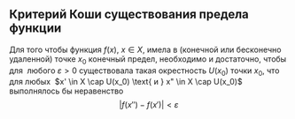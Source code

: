 ## Критерий Коши существования предела функции

Для того чтобы функция $f(x)$, $x \in X$, имела в (конечной или бесконечно удаленной) точке $x_0$ конечный предел, необходимо и достаточно, чтобы для  любого $\varepsilon > 0$ существовала такая окрестность $U(x_0)$ точки $x_0$, что для любых  $x' \in X \cap U(x_0) \text{ и } x" \in X \cap U(x_0)$ выполнялось бы неравенство
$$|f(x'') - f(x')| < \varepsilon$$